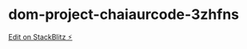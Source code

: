 # dom-project-chaiaurcode-3zhfns

[Edit on StackBlitz ⚡️](https://stackblitz.com/edit/dom-project-chaiaurcode-3zhfns)